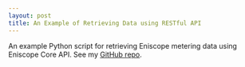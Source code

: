 ```yaml
---
layout: post
title: An Example of Retrieving Data using RESTful API
---
```

An example Python script for retrieving Eniscope metering data using Eniscope Core API. See my [GitHub repo](https://github.com/jing-jing-xue/PyEniscope).
